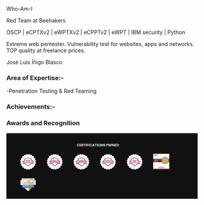 
Who-Am-I

Red Team at Beehakers

OSCP | eCPTXv2 | eWPTXv2 | eCPPTv2 | eWPT | IBM security | Python 


Extreme web pentester. Vulnerability test for websites, apps and networks. TOP quality at freelance prices.

José Luis Íñigo Blasco

### Area of Expertise:-
-Penetration Testing & Red Teaming<br/>



### Achievements:-

### Awards and Recognition


<img src="https://github.com/joseluisinigo/joseluisinigo/blob/main/powned.png?raw=true"/>
